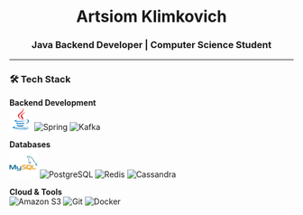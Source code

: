 <h1 align="center">Artsiom Klimkovich</h1>
<h3 align="center">Java Backend Developer | Computer Science Student</h3>

---
 
### 🛠️ Tech Stack

**Backend Development**  
<img src="https://raw.githubusercontent.com/devicons/devicon/master/icons/java/java-original.svg" width="40" title="Java"> 
<img src="https://user-images.githubusercontent.com/33158051/103925017-e7673b80-50e4-11eb-9379-ceb82e3f382c.png" width="40" title="Spring"> 
<img src="https://www.vectorlogo.zone/logos/apache_kafka/apache_kafka-icon.svg" width="40" title="Kafka"> 

**Databases**  
<img src="https://raw.githubusercontent.com/devicons/devicon/master/icons/mysql/mysql-original-wordmark.svg" width="50" title="MySQL"> 
<img src="https://www.vectorlogo.zone/logos/postgresql/postgresql-icon.svg" width="40" title="PostgreSQL"> 
<img src="https://icon.icepanel.io/Technology/svg/Redis.svg" width="40" title="Redis"> 
<img src="https://www.vectorlogo.zone/logos/apache_cassandra/apache_cassandra-icon.svg" width="40" title="Cassandra">

**Cloud & Tools**  
<img src="https://www.vectorlogo.zone/logos/amazon_aws/amazon_aws-icon.svg" width="40" title="Amazon S3"> 
<img src="https://img.icons8.com/?size=100&id=20906&format=png&color=000000" width="40" title="Git">
<img src="https://www.vectorlogo.zone/logos/docker/docker-icon.svg" width="40" title="Docker">
